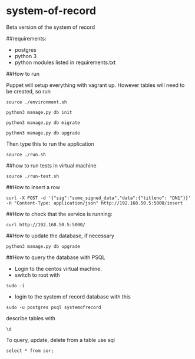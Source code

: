 # system-of-record
Beta version of the system of record

##requirements:
- postgres
- python 3
- python modules listed in requirements.txt

##How to run

Puppet will setup everything with vagrant up.  However tables will need 
to be created, so run

```
source ./environment.sh 
```

```
python3 manage.py db init
```

```
python3 manage.py db migrate
```

```
python3 manage.py db upgrade
```

Then type this to run the application

```
source ./run.sh
```

##how to run tests
In virtual machine

```
source ./run-test.sh
```


##How to insert a row

```
curl -X POST -d '{"sig":"some_signed_data","data":{"titleno": "DN1"}}' -H "Content-Type: application/json" http://192.168.50.5:5000/insert
```

##How to check that the service is running:

```
curl http://192.168.50.5:5000/
```

##How to update the database, if necessary

```
python3 manage.py db upgrade
```

##How to query the database with PSQL

- Login to the centos virtual machine.
- switch to root with 

```
sudo -i
```

- login to the system of record database with this

```
sudo -u postgres psql systemofrecord
```

describe tables with 

```
\d
```

To query, update, delete from a table use sql

```
select * from sor;
```



